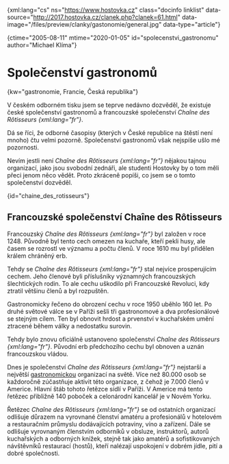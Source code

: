 
{xml:lang="cs" ns="https://www.hostovka.cz" class="docinfo linklist" data-source="http://2017.hostovka.cz/clanek.php?clanek=61.html" data-image="/files/preview/clanky/gastonomie/general.jpg" data-type="article"}

{ctime="2005-08-11" mtime="2020-01-05" id="spolecenstvi_gastronomu" author="Michael Klíma"}

# Společenství gastronomů

<!-- generated attribute kw by user_udpatekw.sh on 2020-04-25, do not edit -->

{kw="gastronomie, Francie, Česká republika"}

V českém odborném tisku jsem se teprve nedávno dozvěděl, že existuje české společenství gastronomů a francouzské společenství _Chaîne des Rôtisseurs {xml:lang="fr"}_.

Dá se říci, že odborné časopisy (kterých v České republice na štěstí není mnoho) čtu velmi pozorně. Společenství gastronomů však nejspíše ušlo mé pozornosti.

Nevím jestli není _Chaîne des Rôtisseurs {xml:lang="fr"}_ nějakou tajnou organizací, jako jsou svobodní zednáři, ale studenti Hostovky by o tom měli přeci jenom něco vědět. Proto zkráceně popíši, co jsem se o tomto společenství dozvěděl.

{id="chaine\_des\_rotisseurs"}

## Francouzské společenství Chaîne des Rôtisseurs

Francouzský _Chaîne des Rôtisseurs {xml:lang="fr"}_ byl založen v roce 1248. Původně byl tento cech omezen na kuchaře, kteří pekli husy, ale časem se rozrostl ve významu a počtu členů. V roce 1610 mu byl přidělen králem chráněný erb.

Tehdy se _Chaîne des Rôtisseurs {xml:lang="fr"}_ stal nejvíce prosperujícím cechem. Jeho členové byli příslušníky významných francouzských šlechtických rodin. To ale cechu uškodilo při Francouzské Revoluci, kdy ztratil většinu členů a byl rozpuštěn.

Gastronomicky řečeno do obrození cechu v roce 1950 uběhlo 160 let. Po druhé světové válce se v Paříži sešli tři gastronomové a dva profesionálové se stejným cílem. Ten byl obnovit hrdost a prvenství v kuchařském umění ztracené během války a nedostatku surovin.

Tehdy bylo znovu oficiálně ustanoveno společenství _Chaîne des Rôtisseurs {xml:lang="fr"}_. Původní erb předchozího cechu byl obnoven a uznán francouzskou vládou.

Dnes je společenství _Chaîne des Rôtisseurs {xml:lang="fr"}_ nejstarší a největší [gastronomickou][1] organizací na světě. Více než 80.000 osob se každoročně zúčastňuje aktivit této organizace, z čehož je 7.000 členů v Americe. Hlavní štáb tohoto řetězce sídlí v Paříži. V Americe má tento řetězec přibližně 140 poboček a celonárodní kancelář je v Novém Yorku.

Řetězec _Chaîne des Rôtisseurs {xml:lang="fr"}_ se od ostatních organizací odlišuje důrazem na vyrovnané členství amatéru a profesionálů v hotelovém a restauračním průmyslu dodávajících potraviny, víno a zařízení. Dále se odlišuje vyrovnaným členstvím odborníků v obsluze, instruktorů, autorů kuchařských a odborných knížek, stejně tak jako amatérů a sofistikovaných návštěvníků restaurací (hostů), kteří nalézají uspokojení v dobrém jídle, pití a dobré společnosti.

 [1]: gastronomie

